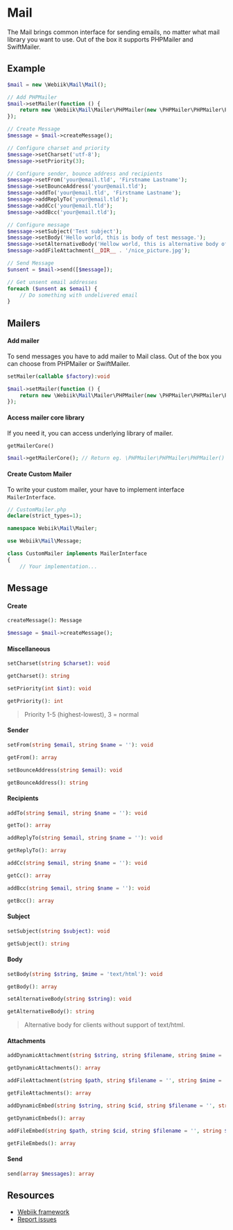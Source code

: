 Mail
====
The Mail brings common interface for sending emails, no matter what mail library you want to use. Out of the box it supports PHPMailer and SwiftMailer.

Example
-------
```php
$mail = new \Webiik\Mail\Mail();

// Add PHPMailer
$mail->setMailer(function () {
    return new \Webiik\Mail\Mailer\PHPMailer(new \PHPMailer\PHPMailer\PHPMailer());
});

// Create Message
$message = $mail->createMessage();

// Configure charset and priority
$message->setCharset('utf-8');
$message->setPriority(3);

// Configure sender, bounce address and recipients
$message->setFrom('your@email.tld', 'Firstname Lastname');
$message->setBounceAddress('your@email.tld');
$message->addTo('your@email.tld', 'Firstname Lastname');
$message->addReplyTo('your@email.tld');
$message->addCc('your@email.tld');
$message->addBcc('your@email.tld');

// Configure message
$message->setSubject('Test subject');
$message->setBody('Hello world, this is body of test message.');
$message->setAlternativeBody('Hellow world, this is alternative body of test message.');
$message->addFileAttachment(__DIR__ . '/nice_picture.jpg');

// Send Message
$unsent = $mail->send([$message]);

// Get unsent email addresses
foreach ($unsent as $email) {
    // Do something with undelivered email
}
```

Mailers
-------
#### Add mailer
To send messages you have to add mailer to Mail class. Out of the box you can choose from PHPMailer or SwiftMailer.
```php
setMailer(callable $factory):void
```
```php
$mail->setMailer(function () {
    return new \Webiik\Mail\Mailer\PHPMailer(new \PHPMailer\PHPMailer\PHPMailer());
});
```
#### Access mailer core library
If you need it, you can access underlying library of mailer.
```php
getMailerCore()
```
```php
$mail->getMailerCore(); // Return eg. \PHPMailer\PHPMailer\PHPMailer()
```
#### Create Custom Mailer
To write your custom mailer, your have to implement interface `MailerInterface`.
```php
// CustomMailer.php
declare(strict_types=1);

namespace Webiik\Mail\Mailer;

use Webiik\Mail\Message;

class CustomMailer implements MailerInterface
{
    // Your implementation...
```

Message
-------
#### Create
```php
createMessage(): Message
```
```php
$message = $mail->createMessage();
```
#### Miscellaneous
```php
setCharset(string $charset): void
```
```php
getCharset(): string
```
```php
setPriority(int $int): void
```
```php
getPriority(): int
```
> Priority 1-5 (highest-lowest), 3 = normal
#### Sender
```php
setFrom(string $email, string $name = ''): void
```
```php
getFrom(): array
```
```php
setBounceAddress(string $email): void
```
```php
getBounceAddress(): string
```
#### Recipients
```php
addTo(string $email, string $name = ''): void
```
```php
getTo(): array
```
```php
addReplyTo(string $email, string $name = ''): void
```
```php
getReplyTo(): array
```
```php
addCc(string $email, string $name = ''): void
```
```php
getCc(): array
```
```php
addBcc(string $email, string $name = ''): void
```
```php
getBcc(): array
```
#### Subject
```php
setSubject(string $subject): void
```
```php
getSubject(): string
```
#### Body
```php
setBody(string $string, $mime = 'text/html'): void
```
```php
getBody(): array
```
```php
setAlternativeBody(string $string): void
```
```php
getAlternativeBody(): string
```
> Alternative body for clients without support of text/html.
#### Attachments
```php
addDynamicAttachment(string $string, string $filename, string $mime = ''): void
```
```php
getDynamicAttachments(): array
```
```php
addFileAttachment(string $path, string $filename = '', string $mime = ''): void
```
```php
getFileAttachments(): array
```
```php
addDynamicEmbed(string $string, string $cid, string $filename = '', string $mime = ''): void
```
```php
getDynamicEmbeds(): array
```
```php
addFileEmbed(string $path, string $cid, string $filename = '', string $mime = ''): void
```
```php
getFileEmbeds(): array
```
#### Send
```php
send(array $messages): array
```

Resources
---------
* [Webiik framework][1]
* [Report issues][2]

[1]: https://github.com/webiik/webiik
[2]: https://github.com/webiik/webiik-components/issues